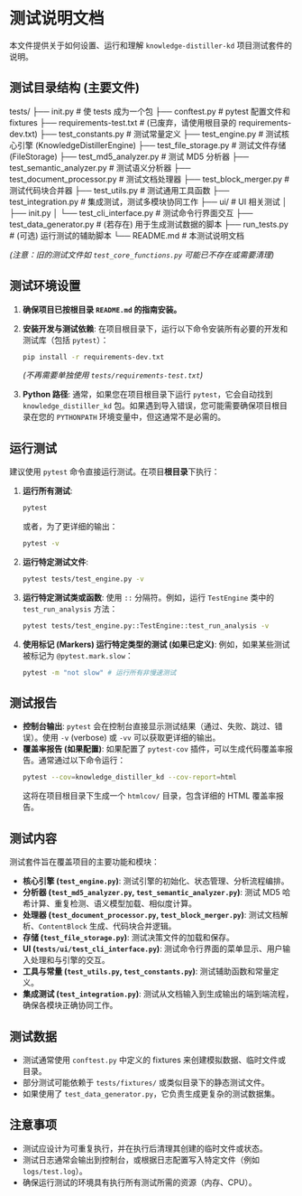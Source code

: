 # 测试说明文档

本文件提供关于如何设置、运行和理解 `knowledge-distiller-kd` 项目测试套件的说明。

## 测试目录结构 (主要文件)


tests/
├── init.py             # 使 tests 成为一个包
├── conftest.py             # pytest 配置文件和 fixtures
├── requirements-test.txt   # (已废弃，请使用根目录的 requirements-dev.txt)
├── test_constants.py       # 测试常量定义
├── test_engine.py          # 测试核心引擎 (KnowledgeDistillerEngine)
├── test_file_storage.py    # 测试文件存储 (FileStorage)
├── test_md5_analyzer.py    # 测试 MD5 分析器
├── test_semantic_analyzer.py # 测试语义分析器
├── test_document_processor.py # 测试文档处理器
├── test_block_merger.py    # 测试代码块合并器
├── test_utils.py           # 测试通用工具函数
├── test_integration.py     # 集成测试，测试多模块协同工作
├── ui/                     # UI 相关测试
│   ├── init.py
│   └── test_cli_interface.py # 测试命令行界面交互
├── test_data_generator.py  # (若存在) 用于生成测试数据的脚本
├── run_tests.py            # (可选) 运行测试的辅助脚本
└── README.md               # 本测试说明文档

*(注意：旧的测试文件如 `test_core_functions.py` 可能已不存在或需要清理)*

## 测试环境设置

1.  **确保项目已按根目录 `README.md` 的指南安装。**

2.  **安装开发与测试依赖**:
    在项目根目录下，运行以下命令安装所有必要的开发和测试库（包括 `pytest`）：
    ```bash
    pip install -r requirements-dev.txt
    ```
    *(不再需要单独使用 `tests/requirements-test.txt`)*

3.  **Python 路径**:
    通常，如果您在项目根目录下运行 `pytest`，它会自动找到 `knowledge_distiller_kd` 包。如果遇到导入错误，您可能需要确保项目根目录在您的 `PYTHONPATH` 环境变量中，但这通常不是必需的。

## 运行测试

建议使用 `pytest` 命令直接运行测试。在项目**根目录**下执行：

1.  **运行所有测试**:
    ```bash
    pytest
    ```
    或者，为了更详细的输出：
    ```bash
    pytest -v
    ```

2.  **运行特定测试文件**:
    ```bash
    pytest tests/test_engine.py -v
    ```

3.  **运行特定测试类或函数**:
    使用 `::` 分隔符。例如，运行 `TestEngine` 类中的 `test_run_analysis` 方法：
    ```bash
    pytest tests/test_engine.py::TestEngine::test_run_analysis -v
    ```

4.  **使用标记 (Markers) 运行特定类型的测试 (如果已定义)**:
    例如，如果某些测试被标记为 `@pytest.mark.slow`：
    ```bash
    pytest -m "not slow" # 运行所有非慢速测试
    ```

## 测试报告

-   **控制台输出**: `pytest` 会在控制台直接显示测试结果（通过、失败、跳过、错误）。使用 `-v` (verbose) 或 `-vv` 可以获取更详细的输出。
-   **覆盖率报告 (如果配置)**: 如果配置了 `pytest-cov` 插件，可以生成代码覆盖率报告。通常通过以下命令运行：
    ```bash
    pytest --cov=knowledge_distiller_kd --cov-report=html
    ```
    这将在项目根目录下生成一个 `htmlcov/` 目录，包含详细的 HTML 覆盖率报告。

## 测试内容

测试套件旨在覆盖项目的主要功能和模块：

-   **核心引擎 (`test_engine.py`)**: 测试引擎的初始化、状态管理、分析流程编排。
-   **分析器 (`test_md5_analyzer.py`, `test_semantic_analyzer.py`)**: 测试 MD5 哈希计算、重复检测、语义模型加载、相似度计算。
-   **处理器 (`test_document_processor.py`, `test_block_merger.py`)**: 测试文档解析、`ContentBlock` 生成、代码块合并逻辑。
-   **存储 (`test_file_storage.py`)**: 测试决策文件的加载和保存。
-   **UI (`tests/ui/test_cli_interface.py`)**: 测试命令行界面的菜单显示、用户输入处理和与引擎的交互。
-   **工具与常量 (`test_utils.py`, `test_constants.py`)**: 测试辅助函数和常量定义。
-   **集成测试 (`test_integration.py`)**: 测试从文档输入到生成输出的端到端流程，确保各模块正确协同工作。

## 测试数据

-   测试通常使用 `conftest.py` 中定义的 fixtures 来创建模拟数据、临时文件或目录。
-   部分测试可能依赖于 `tests/fixtures/` 或类似目录下的静态测试文件。
-   如果使用了 `test_data_generator.py`，它负责生成更复杂的测试数据集。

## 注意事项

-   测试应设计为可重复执行，并在执行后清理其创建的临时文件或状态。
-   测试日志通常会输出到控制台，或根据日志配置写入特定文件（例如 `logs/test.log`）。
-   确保运行测试的环境具有执行所有测试所需的资源（内存、CPU）。